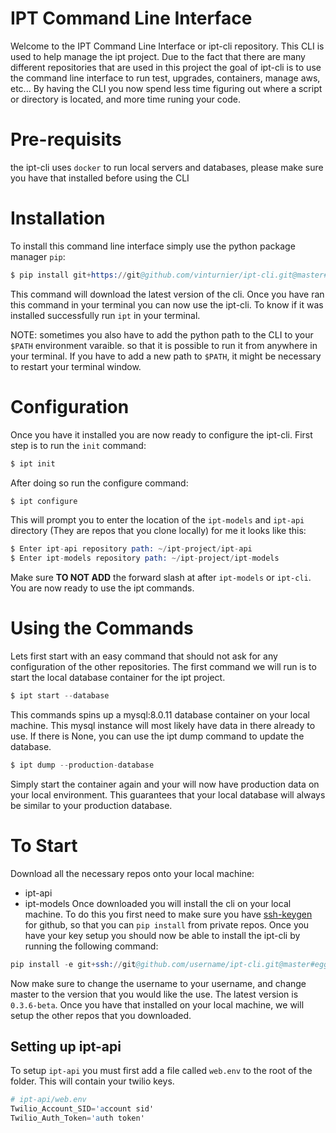 IPT Command Line Interface
===

Welcome to the IPT Command Line Interface or ipt-cli repository. This CLI is used to help manage the ipt project. Due to the fact that there are many different repositories that are used in this project the goal of ipt-cli is to use the command line interface to run test, upgrades, containers, manage aws, etc... By having the CLI you now spend less time figuring out where a script or directory is located, and more time runing your code.

# Pre-requisits
the ipt-cli uses `docker` to run local servers and databases, please make sure you have that installed before using the CLI

# Installation
To install this command line interface simply use the python package manager `pip`:
```s
$ pip install git+https://git@github.com/vinturnier/ipt-cli.git@master#egg=ipt_pk
```
This command will download the latest version of the cli. Once you have ran this command in your terminal you can now use the ipt-cli. To know if it was installed successfully run `ipt` in your terminal.

NOTE: sometimes you also have to add the python path to the CLI to your `$PATH` environment varaible. so that it is possible to run it from anywhere in your terminal. If you have to add a new path to `$PATH`, it might be necessary to restart your terminal window.

# Configuration
Once you have it installed you are now ready to configure the ipt-cli. First step is to run the `init` command:
```s
$ ipt init
```
After doing so run the configure command:
```s
$ ipt configure
```
This will prompt you to enter the location of the `ipt-models` and `ipt-api` directory (They are repos that you clone locally) for me it looks like this:
```s
$ Enter ipt-api repository path: ~/ipt-project/ipt-api
$ Enter ipt-models repository path: ~/ipt-project/ipt-models
```
Make sure <b>TO NOT ADD</b> the forward slash at after `ipt-models` or `ipt-cli`. You are now ready to use the ipt commands.

# Using the Commands

Lets first start with an easy command that should not ask for any configuration of the other repositories. The first command we will run is to start the local database container for the ipt project.
```s
$ ipt start --database
```
This commands spins up a mysql:8.0.11 database container on your local machine. This mysql instance will most likely have data in there already to use. If there is None, you can use the ipt dump command to update the database.
```s
$ ipt dump --production-database
```
Simply start the container again and your will now have production data on your local environment. This guarantees that your local database will always be similar to your production database. 


# To Start
Download all the necessary repos onto your local machine:
- ipt-api
- ipt-models
Once downloaded you will install the cli on your local machine. To do this you first need to make sure you have [ssh-keygen](https://help.github.com/en/github/authenticating-to-github/generating-a-new-ssh-key-and-adding-it-to-the-ssh-agent) for github, so that you can `pip install` from private repos. Once you have your key setup you should now be able to install the ipt-cli by running the following command:
```s
pip install -e git+ssh://git@github.com/username/ipt-cli.git@master#egg=ipt
```
Now make sure to change the username to your username, and change master to the version that you would like the use. The latest version is `0.3.6-beta`. Once you have that installed on your local machine, we will setup the other repos that you downloaded. 

## Setting up ipt-api
To setup `ipt-api` you must first add a file called `web.env` to the root of the folder. This will contain your twilio keys.
```s
# ipt-api/web.env
Twilio_Account_SID='account sid'
Twilio_Auth_Token='auth token'
```